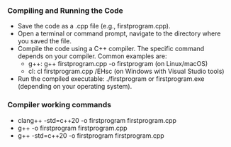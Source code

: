 ### Compiling and Running the Code
- Save the code as a .cpp file (e.g., firstprogram.cpp).
- Open a terminal or command prompt, navigate to the directory where you saved the file.
- Compile the code using a C++ compiler. The specific command depends on your compiler. Common examples are:
	*  g++: g++ firstprogram.cpp -o firstprogram (on Linux/macOS)
	*  cl: cl firstprogram.cpp /EHsc (on Windows with Visual Studio tools)
- Run the compiled executable: ./firstprogram or firstprogram.exe (depending on your operating system).

### Compiler working commands
- clang++ -std=c++20 -o firstprogram firstprogram.cpp
- g++ -o firstprogram firstprogram.cpp
- g++ -std=c++20 -o firstprogram firstprogram.cpp
